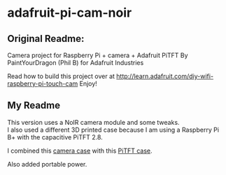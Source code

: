 adafruit-pi-cam-noir
====================
Original Readme:
----------------  

Camera project for Raspberry Pi + camera + Adafruit PiTFT
By PaintYourDragon (Phil B) for Adafruit Industries

Read how to build this project over at 
http://learn.adafruit.com/diy-wifi-raspberry-pi-touch-cam
Enjoy!

My Readme  
---------  
This version uses a NoIR camera module and some tweaks.  
I also used a different 3D printed case because I am using a Raspberry Pi B+ with the capacitive PiTFT 2.8.  
  
I combined this [camera case](http://www.thingiverse.com/thing:92208) with this [PiTFT case](http://www.thingiverse.com/thing:802232).
  
Also added portable power.
